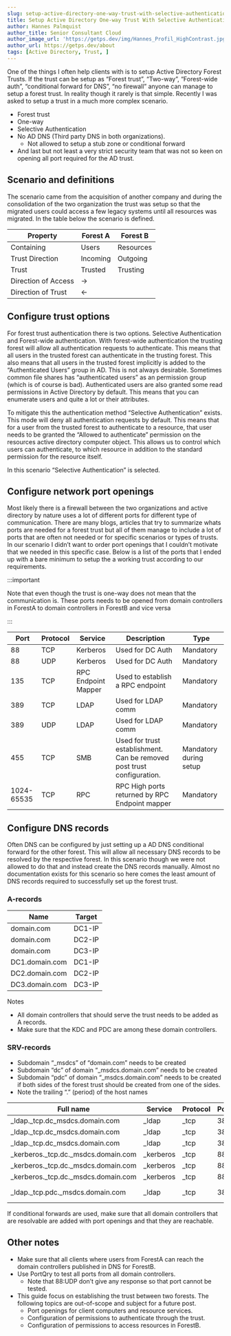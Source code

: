```yaml
---
slug: setup-active-directory-one-way-trust-with-selective-authentication
title: Setup Active Directory One-way Trust With Selective Authentication
author: Hannes Palmquist
author_title: Senior Consultant Cloud
author_image_url: 'https://getps.dev/img/Hannes_Profil_HighContrast.jpg'
author_url: https://getps.dev/about
tags: [Active Directory, Trust, ]
---
```


<div class="addthis_inline_share_toolbox"></div>

One of the things I often help clients with is to setup Active Directory Forest Trusts. If the trust can be setup as “Forest trust”, “Two-way”, “Forest-wide auth”, “conditional forward for DNS”, “no firewall” anyone can manage to setup a forest trust. In reality though it rarely is that simple. Recently I was asked to setup a trust in a much more complex scenario.

- Forest trust
- One-way
- Selective Authentication
- No AD DNS (Third party DNS in both organizations).
  - Not allowed to setup a stub zone or conditional forward
- And last but not least a very strict security team that was not so keen on opening all port required for the AD trust.

## Scenario and definitions

The scenario came from the acquisition of another company and during the consolidation of the two organization the trust was setup so that the migrated users could access a few legacy systems until all resources was migrated. In the table below the scenario is defined.

Property | Forest A | Forest B
--- | --- | ---
Containing|Users| Resources
Trust Direction | Incoming | Outgoing
Trust | Trusted | Trusting
Direction of Access | -> |
Direction of Trust | <- |

## Configure trust options

For forest trust authentication there is two options. Selective Authentication and Forest-wide authentication. With forest-wide authentication the trusting forest will allow all authentication requests to authenticate. This means that all users in the trusted forest can authenticate in the trusting forest. This also means that all users in the trusted forest implicitly is added to the “Authenticated Users” group in AD. This is not always desirable. Sometimes common file shares has “authenticated users” as an permission group (which is of course is bad). Authenticated users are also granted some read permissions in Active Directory by default. This means that you can enumerate users and quite a lot or their attributes.

To mitigate this the authentication method “Selective Authentication” exists. This mode will deny all authentication requests by default. This means that for a user from the trusted forest to authenticate to a resource, that user needs to be granted the “Allowed to authenticate” permission on the resources active directory computer object. This allows us to control which users can authenticate, to which resource in addition to the standard permission for the resource itself.

In this scenario “Selective Authentication” is selected.

## Configure network port openings

Most likely there is a firewall between the two organizations and active directory by nature uses a lot of different ports for different type of communication. There are many blogs, articles that try to summarize whats ports are needed for a forest trust but all of them manage to include a lot of ports that are often not needed or for specific scenarios or types of trusts. In our scenario I didn’t want to order port openings that I couldn’t motivate that we needed in this specific case. Below is a list of the ports that I ended up with a bare minimum to setup the a working trust according to our requirements.

:::important

Note that even though the trust is one-way does not mean that the communication is. These ports needs to be opened from domain controllers in ForestA to domain controllers in ForestB and vice versa

:::

Port|Protocol|Service|Description|Type
---|---|---|---|---
88|TCP|Kerberos|Used for DC Auth|Mandatory
88|UDP|Kerberos|Used for DC Auth|Mandatory
135|TCP|RPC Endpoint Mapper|Used to establish a RPC endpoint|Mandatory
389|TCP|LDAP|Used for LDAP comm|Mandatory
389|UDP|LDAP|Used for LDAP comm|Mandatory
455|TCP|SMB|Used for trust establishment. Can be removed post trust configuration.| Mandatory during setup
1024-65535|TCP|RPC|RPC High ports returned by RPC Endpoint mapper|Mandatory

## Configure DNS records
Often DNS can be configured by just setting up a AD DNS conditional forward for the other forest. This will allow all necessary DNS records to be resolved by the respective forest. In this scenario though we were not allowed to do that and instead create the DNS records manually. Almost no documentation exists for this scenario so here comes the least amount of DNS records required to successfully set up the forest trust.

### A-records
Name|Target
---|---
domain.com|DC1-IP
domain.com|DC2-IP
domain.com|DC3-IP
DC1.domain.com|DC1-IP
DC2.domain.com|DC2-IP
DC3.domain.com|DC3-IP

Notes
- All domain controllers that should serve the trust needs to be added as A records.
- Make sure that the KDC and PDC are among these domain controllers.

### SRV-records
- Subdomain “_msdcs” of “domain.com” needs to be created
- Subdomain “dc” of domain “_msdcs.domain.com” needs to be created
- Subdomain “pdc” of domain “_msdcs.domain.com” needs to be created if both sides of the forest trust should be created from one of the sides.
- Note the trailing “.” (period) of the host names

Full name|Service|Protocol|Port|Priority|Weight|Host
---|---|---|---|---|---|---
_ldap._tcp.dc_msdcs.domain.com|_ldap|_tcp|389|0|100|DC1.domain.com
_ldap._tcp.dc_msdcs.domain.com|_ldap|_tcp|389|0|100|DC2.domain.com
_ldap._tcp.dc_msdcs.domain.com|_ldap|_tcp|389|0|100|DC3.domain.com
_kerberos._tcp.dc._msdcs.domain.com|_kerberos|_tcp|88|0|100|DC1.domain.com
_kerberos._tcp.dc._msdcs.domain.com|_kerberos|_tcp|88|0|100|DC2.domain.com
_kerberos._tcp.dc._msdcs.domain.com|_kerberos|_tcp|88|0|100|DC3.domain.com
_ldap._tcp.pdc._msdcs.domain.com|_ldap|_tcp|389|0|100|DC1.domain.com(PDC domain controller)

If conditional forwards are used, make sure that all domain controllers that are resolvable are added with port openings and that they are reachable.

## Other notes
- Make sure that all clients where users from ForestA can reach the domain controllers published in DNS for ForestB.
- Use PortQry to test all ports from all domain controllers.
  - Note that 88:UDP don’t give any response so that port cannot be tested.
- This guide focus on establishing the trust between two forests. The following topics are out-of-scope and subject for a future post.
  - Port openings for client computers and resource services.
  - Configuration of permissions to authenticate through the trust.
  - Configuration of permissions to access resources in ForestB.